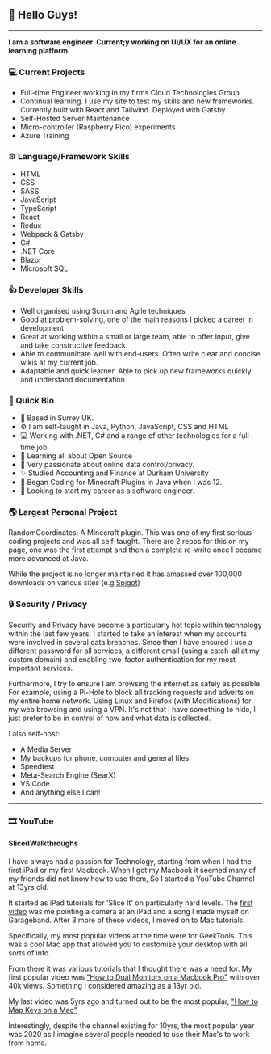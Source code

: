 ## 👋 Hello Guys! 
---
**I am a software engineer. Current;y working on UI/UX for an online learning platform**

### 💻 Current Projects
* Full-time Engineer working in my firms Cloud Technologies Group.
* Continual learning. I use my site to test my skills and new frameworks. Currently built with React and Tailwind. Deployed with Gatsby.
* Self-Hosted Server Maintenance
* Micro-controller (Raspberry Pico) experiments
* Azure Training

### ⚙️ Language/Framework Skills
* HTML
* CSS
* SASS
* JavaScript
* TypeScript
* React
* Redux
* Webpack & Gatsby
* C#
* .NET Core
* Blazor
* Microsoft SQL

### 👍 Developer Skills
* Well organised using Scrum and Agile techniques
* Good at problem-solving, one of the main reasons I picked a career in development
* Great at working within a small or large team, able to offer input, give and take constructive feedback.
* Able to communicate well with end-users. Often write clear and concise wikis at my current job.
* Adaptable and quick learner. Able to pick up new frameworks quickly and understand documentation.

### 👨 Quick Bio
* 🏢 Based in Surrey UK.
* ⚙️ I am self-taught in Java, Python, JavaScript, CSS and HTML
* 💻 Working with .NET, C# and a range of other technologies for a full-time job.
* 🌱 Learning all about Open Source
* 💬 Very passionate about online data control/privacy.
* ✨ Studied Accounting and Finance at Durham University
* 🏢 Began Coding for Minecraft Plugins in Java when I was 12.
* 🌱 Looking to start my career as a software engineer.

### 🌎 Largest Personal Project
RandomCoordinates: A Minecraft plugin. This was one of my first serious coding projects and was all self-taught. There are 2 repos for this on my page, one was the first attempt and then a complete re-write once I became more advanced at Java.

While the project is no longer maintained it has amassed over 100,000 downloads on various sites (e.g [Spigot](https://www.spigotmc.org/resources/randomcoords-rtp-advanced-random-teleporter.1680/))

### 🔒 Security / Privacy
Security and Privacy have become a particularly hot topic within technology within the last few years. I started to take an interest when my accounts were involved in several data breaches. Since then I have ensured I use a different password for all services, a different email (using a catch-all at my custom domain) and enabling two-factor authentication for my most important services.

Furthermore, I try to ensure I am browsing the internet as safely as possible. For example, using a Pi-Hole to block all tracking requests and adverts on my entire home network. Using Linux and Firefox (with Modifications) for my web browsing and using a VPN. It's not that I have something to hide, I just prefer to be in control of how and what data is collected.

I also self-host:
* A Media Server
* My backups for phone, computer and general files
* Speedtest
* Meta-Search Engine (SearX)
* VS Code
* And anything else I can!


---
### 🎞️ YouTube
#### SlicedWalkthroughs
I have always had a passion for Technology, starting from when I had the first iPad or my first Macbook. When I got my Macbook it seemed many of my friends did not know how to use them, So I started a YouTube Channel at 13yrs old. 

It started as iPad tutorials for 'Slice It' on particularly hard levels. The [first video](https://www.youtube.com/watch?v=n5dW-kQ5n84) was me pointing a camera at an iPad and a song I made myself on Garageband. After 3 more of these videos, I moved on to Mac tutorials.

Specifically, my most popular videos at the time were for GeekTools. This was a cool Mac app that allowed you to customise your desktop with all sorts of info.

From there it was various tutorials that I thought there was a need for. My first popular video was ["How to Dual Monitors on a Macbook Pro"](https://www.youtube.com/watch?v=xvtYatV7PKk) with over 40k views. Something I considered amazing as a 13yr old.

My last video was 5yrs ago and turned out to be the most popular, ["How to Map Keys on a Mac"](https://www.youtube.com/watch?v=ky6zzzAkqHc)

Interestingly, despite the channel existing for 10yrs, the most popular year was 2020 as I imagine several people needed to use their Mac's to work from home.
